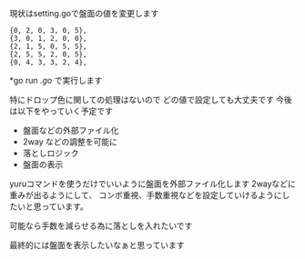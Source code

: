
現状はsetting.goで盤面の値を変更します

	{0, 2, 0, 3, 0, 5},
	{3, 0, 1, 2, 0, 0},
	{2, 1, 5, 0, 5, 5},
	{2, 5, 5, 2, 0, 5},
	{0, 4, 3, 3, 2, 4},

*go run *.go* で実行します

特にドロップ色に関しての処理はないので
どの値で設定しても大丈夫です
今後は以下をやっていく予定です

- 盤面などの外部ファイル化
- 2way などの調整を可能に
- 落としロジック
- 盤面の表示

yuruコマンドを使うだけでいいように盤面を外部ファイル化します
2wayなどに重みが出るようにして、
コンボ重視、手数重視などを設定していけるようにしたいと思っています。

可能なら手数を減らせる為に落としを入れたいです

最終的には盤面を表示したいなぁと思っています


